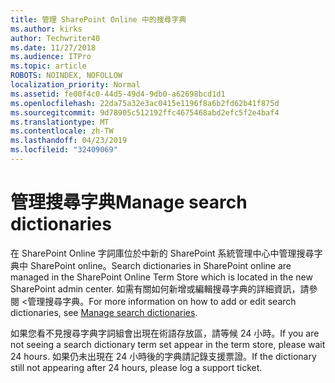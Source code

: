 ```yaml
---
title: 管理 SharePoint Online 中的搜尋字典
ms.author: kirks
author: Techwriter40
ms.date: 11/27/2018
ms.audience: ITPro
ms.topic: article
ROBOTS: NOINDEX, NOFOLLOW
localization_priority: Normal
ms.assetid: fe00f4c0-44d5-49d4-9db0-a62698bcd1d1
ms.openlocfilehash: 22da75a32e3ac0415e1196f8a6b2fd62b41f875d
ms.sourcegitcommit: 9d78905c512192ffc4675468abd2efc5f2e4baf4
ms.translationtype: MT
ms.contentlocale: zh-TW
ms.lasthandoff: 04/23/2019
ms.locfileid: "32409069"
---
```

# <a name="manage-search-dictionaries"></a><span data-ttu-id="b25a7-102">管理搜尋字典</span><span class="sxs-lookup"><span data-stu-id="b25a7-102">Manage search dictionaries</span></span>

<span data-ttu-id="b25a7-103">在 SharePoint Online 字詞庫位於中新的 SharePoint 系統管理中心中管理搜尋字典中 SharePoint online。</span><span class="sxs-lookup"><span data-stu-id="b25a7-103">Search dictionaries in SharePoint online are managed in the SharePoint Online Term Store which is located in the new SharePoint admin center.</span></span> <span data-ttu-id="b25a7-104">如需有關如何新增或編輯搜尋字典的詳細資訊，請參閱 <<c0>管理搜尋字典。</span><span class="sxs-lookup"><span data-stu-id="b25a7-104">For more information on how to add or edit search dictionaries, see [Manage search dictionaries](https://go.microsoft.com/fwlink/?linkid=2044669&amp;clcid=0x409).</span></span>
  
<span data-ttu-id="b25a7-105">如果您看不見搜尋字典字詞組會出現在術語存放區，請等候 24 小時。</span><span class="sxs-lookup"><span data-stu-id="b25a7-105">If you are not seeing a search dictionary term set appear in the term store, please wait 24 hours.</span></span> <span data-ttu-id="b25a7-106">如果仍未出現在 24 小時後的字典請記錄支援票證。</span><span class="sxs-lookup"><span data-stu-id="b25a7-106">If the dictionary still not appearing after 24 hours, please log a support ticket.</span></span>
  

